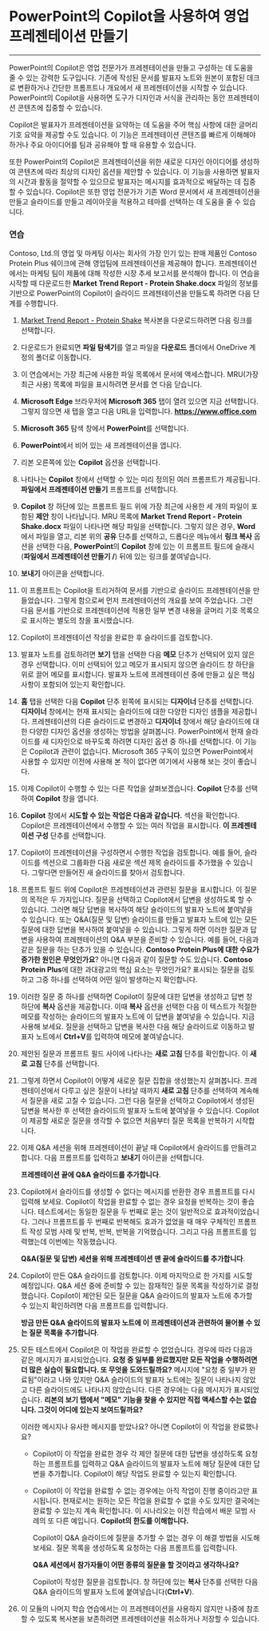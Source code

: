 
# PowerPoint의 Copilot을 사용하여 영업 프레젠테이션 만들기
---
PowerPoint의 Copilot은 영업 전문가가 프레젠테이션을 만들고 구성하는 데 도움을 줄 수 있는 강력한 도구입니다. 기존에 작성된 문서를 발표자 노트와 원본이 포함된 데크로 변환하거나 간단한 프롬프트나 개요에서 새 프레젠테이션을 시작할 수 있습니다. PowerPoint의 Copilot을 사용하면 도구가 디자인과 서식을 관리하는 동안 프레젠테이션 콘텐츠에 집중할 수 있습니다.

Copilot은 발표자가 프레젠테이션을 요약하는 데 도움을 주어 핵심 사항에 대한 글머리 기호 요약을 제공할 수도 있습니다. 이 기능은 프레젠테이션 콘텐츠를 빠르게 이해해야 하거나 주요 아이디어를 팀과 공유해야 할 때 유용할 수 있습니다.

또한 PowerPoint의 Copilot은 프레젠테이션을 위한 새로운 디자인 아이디어를 생성하여 콘텐츠에 따라 최상의 디자인 옵션을 제안할 수 있습니다. 이 기능을 사용하면 발표자의 시간과 활동을 절약할 수 있으므로 발표자는 메시지를 효과적으로 배달하는 데 집중할 수 있습니다. Copilot은 또한 영업 전문가가 기존 Word 문서에서 새 프레젠테이션을 만들고 슬라이드를 만들고 레이아웃을 적용하고 테마를 선택하는 데 도움을 줄 수 있습니다.

### 연습

Contoso, Ltd.의 영업 및 마케팅 이사는 회사의 가장 인기 있는 판매 제품인 Contoso Protein Plus 쉐이크에 관해 영업팀에 프레젠테이션을 제공해야 합니다. 프레젠테이션에서는 마케팅 팀이 제품에 대해 작성한 시장 추세 보고서를 분석해야 합니다. 이 연습을 시작할 때 다운로드한 **Market Trend Report - Protein Shake.docx** 파일의 정보를 기반으로 PowerPoint의 Copilot이 슬라이드 프레젠테이션을 만들도록 하려면 다음 단계를 수행합니다.

1.  [Market Trend Report - Protein Shake](https://go.microsoft.com/fwlink/?linkid=2268827) 복사본을 다운로드하려면 다음 링크를 선택합니다.
2.  다운로드가 완료되면 **파일 탐색기**를 열고 파일을 **다운로드** 폴더에서 OneDrive 계정의 폴더로 이동합니다.
3.  이 연습에서는 가장 최근에 사용한 파일 목록에서 문서에 액세스합니다. MRU(가장 최근 사용) 목록에 파일을 표시하려면 문서를 연 다음 닫습니다.
4.  **Microsoft Edge** 브라우저에 **Microsoft 365** 탭이 열려 있으면 지금 선택합니다. 그렇지 않으면 새 탭을 열고 다음 URL을 입력합니다. **https://www.office.com** 
5.  **Microsoft 365** 탐색 창에서 **PowerPoint**를 선택합니다.
6.  **PowerPoint**에서 비어 있는 새 프레젠테이션을 엽니다.
7.  리본 오른쪽에 있는 **Copilot** 옵션을 선택합니다.
8.  나타나는 **Copilot** 창에서 선택할 수 있는 미리 정의된 여러 프롬프트가 제공됩니다. **파일에서 프레젠테이션 만들기** 프롬프트를 선택합니다.
9.  **Copilot** 창 하단에 있는 프롬프트 필드 위에 가장 최근에 사용한 세 개의 파일이 포함된 **제안** 창이 나타납니다. MRU 목록에 **Market Trend Report - Protein Shake.docx** 파일이 나타나면 해당 파일을 선택합니다. 그렇지 않은 경우, **Word**에서 파일을 열고, 리본 위의 **공유** 단추를 선택하고, 드롭다운 메뉴에서 **링크 복사** 옵션을 선택한 다음, **PowerPoint**의 **Copilot** 창에 있는 이 프롬프트 필드에 슬래시(**파일에서 프레젠테이션 만들기 /**) 뒤에 있는 링크를 붙여넣습니다.
10. **보내기** 아이콘을 선택합니다.
11. 이 프롬프트는 Copilot을 트리거하여 문서를 기반으로 슬라이드 프레젠테이션을 만들었습니다. 그렇게 함으로써 먼저 프레젠테이션의 개요를 보여 주었습니다. 그런 다음 문서를 기반으로 프레젠테이션에 적용한 일부 변경 내용을 글머리 기호 목록으로 표시하는 별도의 창을 표시했습니다.
12. Copilot이 프레젠테이션 작성을 완료한 후 슬라이드를 검토합니다.
13. 발표자 노트를 검토하려면 **보기** 탭을 선택한 다음 **메모** 단추가 선택되어 있지 않은 경우 선택합니다. 이미 선택되어 있고 메모가 표시되지 않으면 슬라이드 창 하단을 위로 끌어 메모를 표시합니다. 발표자 노트에 프레젠테이션 중에 만들고 싶은 핵심 사항이 포함되어 있는지 확인합니다.
14. **홈** 탭을 선택한 다음 **Copilot** 단추 왼쪽에 표시되는 **디자이너** 단추를 선택합니다. **디자이너** 창에서는 현재 표시되는 슬라이드에 대한 다양한 디자인 샘플을 제공합니다. 프레젠테이션의 다른 슬라이드로 변경하고 **디자이너** 창에서 해당 슬라이드에 대한 다양한 디자인 옵션을 생성하는 방법을 살펴봅니다. PowerPoint에서 현재 슬라이드를 새 디자인으로 바꾸도록 하려면 디자인 옵션 중 하나를 선택합니다. 이 기능은 Copilot과 관련이 없습니다. Microsoft 365 구독이 있으면 PowerPoint에서 사용할 수 있지만 이전에 사용해 본 적이 없다면 여기에서 사용해 보는 것이 좋습니다.
15. 이제 Copilot이 수행할 수 있는 다른 작업을 살펴보겠습니다. **Copilot** 단추를 선택하여 **Copilot** 창을 엽니다.
16. **Copilot** 창에서 **시도할 수 있는 작업은 다음과 같습니다.** 섹션을 확인합니다. Copilot은 프레젠테이션에서 수행할 수 있는 여러 작업을 표시합니다. **이 프레젠테이션 구성** 단추를 선택합니다.
17. Copilot이 프레젠테이션을 구성하면서 수행한 작업을 검토합니다. 예를 들어, 슬라이드를 섹션으로 그룹화한 다음 새로운 섹션 제목 슬라이드를 추가했을 수 있습니다. 그렇다면 만들어진 새 슬라이드를 찾아서 검토합니다.
18. 프롬프트 필드 위에 Copilot은 프레젠테이션과 관련된 질문을 표시합니다. 이 질문의 목적은 두 가지입니다. 질문을 선택하고 Copilot에서 답변을 생성하도록 할 수 있습니다. 그러면 해당 답변을 복사하여 해당 슬라이드의 발표자 노트에 붙여넣을 수 있습니다. 또는 Q&A(질문 및 답변) 슬라이드를 만들고 발표자 노트에 있는 모든 질문에 대한 답변을 복사하여 붙여넣을 수 있습니다. 그렇게 하면 이러한 질문과 답변을 사용하여 프레젠테이션의 Q&A 부분을 준비할 수 있습니다. 예를 들어, 다음과 같은 질문을 하는 단추가 있을 수 있습니다. **Contoso Protein Plus에 대한 수요가 증가한 원인은 무엇인가요**? 아니면 다음과 같이 질문할 수도 있습니다. **Contoso Protein Plus**에 대한 과대광고의 핵심 요소는 무엇인가요? 표시되는 질문을 검토하고 그중 하나를 선택하여 어떤 일이 발생하는지 확인합니다.
19. 이러한 질문 중 하나를 선택하면 Copilot이 질문에 대한 답변을 생성하고 답변 창 하단에 **복사** 옵션을 제공합니다. 이때 **복사** 옵션을 선택한 다음 이 텍스트가 적절한 메모를 작성하는 슬라이드의 발표자 노트에 이 답변을 붙여넣을 수 있습니다. 지금 사용해 보세요. 질문을 선택하고 답변을 복사한 다음 해당 슬라이드로 이동하고 발표자 노트에서 **Ctrl+V**를 입력하여 메모에 붙여넣습니다.
20. 제안된 질문과 프롬프트 필드 사이에 나타나는 **새로 고침** 단추를 확인합니다. 이 **새로 고침** 단추를 선택합니다.
21. 그렇게 하면서 Copilot이 어떻게 새로운 질문 집합을 생성했는지 살펴봅니다. 프레젠테이션에서 다루고 싶은 질문이 나타날 때까지 **새로 고침** 단추를 선택하여 계속해서 질문을 새로 고칠 수 있습니다. 그런 다음 질문을 선택하고 Copilot에서 생성된 답변을 복사한 후 선택한 슬라이드의 발표자 노트에 붙여넣을 수 있습니다. Copilot이 제공할 새로운 질문을 생각할 수 없으면 처음부터 질문 목록을 반복하기 시작합니다.
22. 이제 Q&A 세션을 위해 프레젠테이션이 끝날 때 Copilot에서 슬라이드를 만들려고 합니다. 다음 프롬프트를 입력하고 **보내기** 아이콘을 선택합니다.
    
    **프레젠테이션 끝에 Q&A 슬라이드를 추가합니다**.
23. Copilot에서 슬라이드를 생성할 수 없다는 메시지를 반환한 경우 프롬프트를 다시 입력해 보세요. Copilot이 작업을 완료할 수 없는 경우 요청을 반복하는 것이 좋습니다. 테스트에서는 동일한 질문을 두 번째로 묻는 것이 일반적으로 효과적이었습니다. 그러나 프롬프트를 두 번째로 반복해도 효과가 없었을 때 매우 구체적인 프롬프트 작성 모범 사례 및 반복, 반복, 반복을 기억했습니다. 그리고 다음 프롬프트를 입력했는데 이번에는 작동했습니다.
    
    **Q&A(질문 및 답변) 세션을 위해 프레젠테이션 맨 끝에 슬라이드를 추가합니다**.
24. Copilot이 만든 Q&A 슬라이드를 검토합니다. 이제 마지막으로 한 가지를 시도할 예정입니다. Q&A 세션 중에 준비할 수 있는 잠재적인 질문 목록을 작성하기로 결정했습니다. Copilot이 제안된 모든 질문을 Q&A 슬라이드의 발표자 노트에 추가할 수 있는지 확인하려면 다음 프롬프트를 입력합니다.
    
    **방금 만든 Q&A 슬라이드의 발표자 노트에 이 프레젠테이션과 관련하여 물어볼 수 있는 질문 목록을 추가합니다**.
25. 모든 테스트에서 Copilot은 이 작업을 완료할 수 없었습니다. 경우에 따라 다음과 같은 메시지가 표시되었습니다. **요청 중 일부를 완료했지만 모든 작업을 수행하려면 더 많은 실습이 필요합니다. 또 무엇을 도와드릴까요?** 메시지에 "요청 중 일부가 완료됨"이라고 나와 있지만 Q&A 슬라이드의 발표자 노트에는 질문이 나타나지 않았고 다른 슬라이드에도 나타나지 않았습니다. 다른 경우에는 다음 메시지가 표시되었습니다. **리본의 보기 탭에서 "메모" 기능을 찾을 수 있지만 직접 액세스할 수는 없습니다. 그것이 어디에 있는지 보여드릴까요?**
    
    이러한 메시지나 유사한 메시지를 받았나요? 아니면 Copilot이 이 작업을 완료했나요?
    
    
     -  Copilot이 이 작업을 완료한 경우 각 제안 질문에 대한 답변을 생성하도록 요청하는 프롬프트를 입력하고 Q&A 슬라이드의 발표자 노트에 해당 질문에 대한 답변을 추가합니다. Copilot이 해당 작업도 완료할 수 있는지 확인합니다.
     -  Copilot이 이 작업을 완료할 수 없는 경우에는 아직 작업이 진행 중이라고만 표시됩니다. 현재로서는 원하는 모든 작업을 완료할 수 없을 수도 있지만 결국에는 완료할 수 있는지 계속 확인합니다. 이 시나리오는 이전 학습에서 배운 모범 사례의 또 다른 예입니다. **Copilot의 한도를 이해합니다.**
        
        Copilot이 Q&A 슬라이드에 질문을 추가할 수 없는 경우 이 해결 방법을 시도해 보세요. 질문 목록을 생성하도록 요청하는 다음 프롬프트를 입력합니다.
        
        **Q&A 세션에서 참가자들이 어떤 종류의 질문을 할 것이라고 생각하나요?**
        
        Copilot이 작성한 질문을 검토합니다. 창 하단에 있는 **복사** 단추를 선택한 다음 Q&A 슬라이드의 발표자 노트에 붙여넣습니다(**Ctrl+V**).
26. 이 모듈의 나머지 학습 연습에서는 이 프레젠테이션을 사용하지 않지만 나중에 참조할 수 있도록 복사본을 보존하려면 프레젠테이션을 취소하거나 저장할 수 있습니다.
